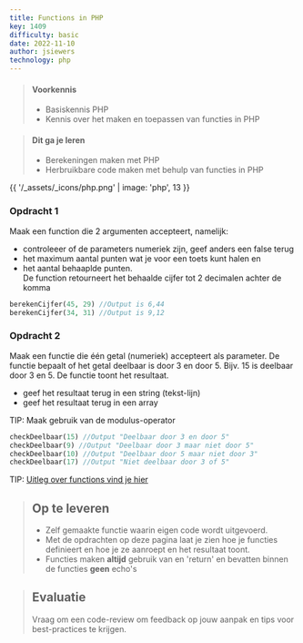 ```yaml
---
title: Functions in PHP
key: 1409
difficulty: basic
date: 2022-11-10
author: jsiewers
technology: php
---
```


> #### Voorkennis
> * Basiskennis PHP
> * Kennis over het maken en toepassen van functies in PHP

> #### Dit ga je leren
> * Berekeningen maken met PHP
> * Herbruikbare code maken met behulp van functies in PHP

{{ '/_assets/_icons/php.png'  | image: 'php', 13 }}

### Opdracht 1
Maak een function die 2 argumenten accepteert, namelijk:
* controleeer of de parameters numeriek zijn, geef anders een false terug
* het maximum aantal punten wat je voor een toets kunt halen en 
* het aantal behaaplde punten.   
De function retourneert het behaalde cijfer tot 2 decimalen achter de komma  
```php
berekenCijfer(45, 29) //Output is 6,44  
berekenCijfer(34, 31) //Output is 9,12   
```
### Opdracht 2
Maak een functie die één getal (numeriek) accepteert als parameter. 
De functie bepaalt of het getal deelbaar is door 3 en door 5. 
Bijv. 15 is deelbaar door 3 en 5. De functie toont het resultaat.  
 * geef het resultaat terug in een string (tekst-lijn)
 * geef het resultaat terug in een array 


TIP: Maak gebruik van de modulus-operator  

```php
checkDeelbaar(15) //Output "Deelbaar door 3 en door 5"  
checkDeelbaar(9) //Output "Deelbaar door 3 maar niet door 5"  
checkDeelbaar(10) //Output "Deelbaar door 5 maar niet door 3"  
checkDeelbaar(17) //Output "Niet deelbaar door 3 of 5"  
```

TIP: [Uitleg over functions vind je hier](https://www.edutorial.nl/php/functions/)


> ## Op te leveren
> * Zelf gemaakte functie waarin eigen code wordt uitgevoerd. 
> * Met de opdrachten op deze pagina laat je zien hoe je functies definieert en hoe je ze aanroept en het resultaat toont.
> * Functies maken __altijd__ gebruik van en 'return' en bevatten binnen de functies __geen__ echo's

> ## Evaluatie
> Vraag om een code-review om feedback op jouw aanpak en tips voor best-practices te krijgen.<br>
